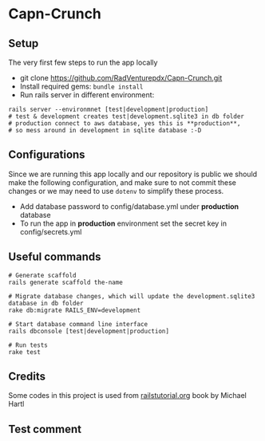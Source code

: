 # Capn-Crunch

## Setup
The very first few steps to run the app locally
- git clone https://github.com/RadVenturepdx/Capn-Crunch.git
- Install required gems: ```bundle install ```
- Run rails server in different environment:
```shell
rails server --environmnet [test|development|production]
# test & development creates test|development.sqlite3 in db folder
# production connect to aws database, yes this is **production**,
# so mess around in development in sqlite database :-D
```


## Configurations
Since we are running this app locally and our repository is public we should make the following configuration, and make sure to not commit these changes or we may need to use ```dotenv``` to simplify these process.


- Add database password to config/database.yml under **production** database
- To run the app in **production** environment set the secret key in config/secrets.yml


## Useful commands
```shell
# Generate scaffold
rails generate scaffold the-name

# Migrate database changes, which will update the development.sqlite3 database in db folder
rake db:migrate RAILS_ENV=development

# Start database command line interface
rails dbconsole [test|development|production]

# Run tests
rake test
```

## Credits
Some codes in this project is used from [railstutorial.org](https://www.railstutorial.org/book) book by Michael Hartl
## Test comment